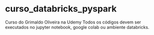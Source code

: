 # curso_databricks_pyspark
Curso do Grimaldo Oliveira na Udemy
Todos os códigos devem ser executados no jupyter notebook, google colab ou ambiente databricks.
